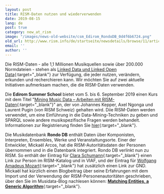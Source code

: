 ```yaml
---
layout: post
title: RISM-Daten nutzen und wiederverwenden
date: 2019-08-15
lang: de
post: true
category: new_at_rism
image: "/images/news-old-website/csm_Edirom_RondoDB_0d4f6b6724.png"
old_url: http://www.rism.info/de/startseite/newsdetails/browse/11/article/64/using-and-reusing-rism-data.html
email: ''
author: ''
---
```


Die RISM-Daten - alle 1,1 Millionen Musikquellen sowie über 200.000 Normdateien - stehen als [Linked Data und Linked Open Data](https://opac.rism.info/index.php?id=10&L=0){:target="_blank"} zur Verfügung, die jeder nutzen, verändern, erkunden und recherchieren kann. Wir möchten Sie auf zwei aktuelle Initiativen aufmerksam machen, die die RISM-Daten verwenden.

Die **Edirom Summer School** bietet vom 5. bis 6. September 2019 einen Kurs mit dem Titel "[Mining Music Data – Arbeiten mit RISM-Daten](https://ess.uni-paderborn.de/2019/programm.html#mining){:target="_blank"}" an, der von Johannes Kepper, Axel Ngonga und Laurent Pugin (von RISM Schweiz) gehalten wird. Diie RISM-Daten werden verwendet, um eine Einführung in die Data-Mining-Techniken zu geben und SPARQL sowie andere musikspezifische Fragen werden behandelt. Informationen zur Registrierung finden Sie [hier](https://ess.uni-paderborn.de/2019/registrierung.html){:target="_blank"}.

Die Musikdatenbank **Rondo DB** enthält Daten über Komponisten, Interpreten, Ensembles, Werke und Veranstaltungsorte. Einer der Entwickler, Mickaël Arcos, hat die RISM-Autoritätsdaten der Personen übernommen und in die Datenbank integriert. Rondo DB verlinkt nun zu RISM. So enthält der Eintrag für [Clara Schumann](https://www.rondodb.com/people/150){:target="_blank"} einen Link zur Person im RISM-Katalog und in VIAF, und der Eintrag für [Wolfgang Amadeus Mozart](https://www.rondodb.com/people/525){:target="_blank"} hat zusätzlich einen Link zur GND. Mickaël hat kürzlich einen Blogbeitrag über seine Erfahrungen mit dem Import und der Verwendung der RISM-Personenautoritäten geschrieben, über den Sie im Musidata-Blog nachlesen können: [**Matching Entities, a Generic Algorithm**](https://musidata.wordpress.com/2019/07/23/matching-entities-a-generic-algorithm/){:target="_blank"}.